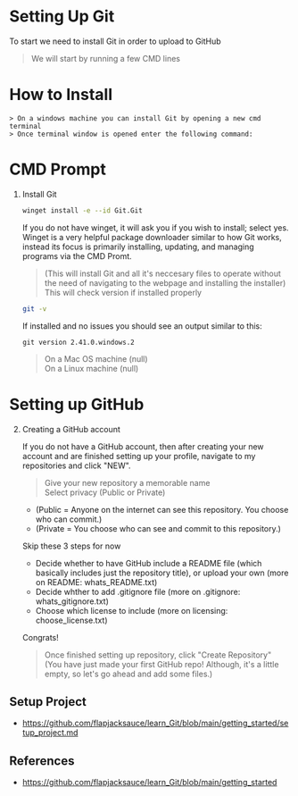 # Setting Up Git 

To start we need to install Git in order to upload to GitHub  

> We will start by running a few CMD lines   

# How to Install 

    > On a windows machine you can install Git by opening a new cmd terminal  
    > Once terminal window is opened enter the following command:  

# CMD Prompt 

1. Install Git

    ```sh
	winget install -e --id Git.Git
	```  
	
	If you do not have winget, it will ask you if you wish to install; select yes.  Winget is a very helpful package downloader similar to how Git works, instead its focus is primarily installing, updating, and managing programs via the CMD Promt.  
    > (This will install Git and all it's neccesary files to operate without the need of navigating to the webpage and installing the installer)
    > This will check version if installed properly  

    ```sh
    git -v
    ```

   If installed and no issues you should see an output similar to this:  

    ```
    git version 2.41.0.windows.2
    ```

    > On a Mac OS machine (null)  
    > On a Linux machine (null)  

# Setting up GitHub

2. Creating a GitHub account

    If you do not have a GitHub account, then after creating your new account and are finished setting up your profile, navigate to my repositories and click "NEW".  
    > Give your new repository a memorable name  
    > Select privacy (Public or Private)  
    * (Public = Anyone on the internet can see this repository.  You choose who can commit.)  
    * (Private = You choose who can see and commit to this repository.)  

    Skip these 3 steps for now
    * Decide whether to have GitHub include a README file (which basically includes just the repository title), or upload your own (more on README: whats_README.txt)  
    * Decide whther to add .gitignore file (more on .gitignore: whats_gitignore.txt)  
    * Choose which license to include (more on licensing: choose_license.txt)  

    Congrats!
    > Once finished setting up repository, click "Create Repository"  
    > (You have just made your first GitHub repo! Although, it's a little empty, so let's go ahead and add some files.)  

## Setup Project

* https://github.com/flapjacksauce/learn_Git/blob/main/getting_started/setup_project.md

	
## References

* https://github.com/flapjacksauce/learn_Git/blob/main/getting_started